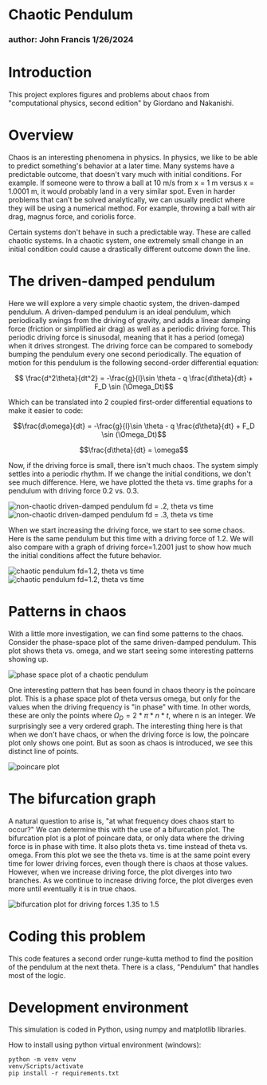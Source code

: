 # Chaotic Pendulum
### author: John Francis 1/26/2024

# Introduction
This project explores figures and problems about chaos from "computational physics, second edition" by Giordano and Nakanishi.

# Overview
Chaos is an interesting phenomena in physics. In physics, we like to be able to predict something's behavior at a later time. Many systems have a predictable outcome, that doesn't vary much with initial conditions. For example. If someone were to throw a ball at 10 m/s from x = 1 m versus x = 1.0001 m, it would probably land in a very similar spot. Even in harder problems that can't be solved analytically, we can usually predict where they will be using a numerical method. For example, throwing a ball with air drag, magnus force, and coriolis force. 

Certain systems don't behave in such a predictable way. These are called chaotic systems. In a chaotic system, one extremely small change in an initial condition could cause a drastically different outcome down the line. 

# The driven-damped pendulum

Here we will explore a very simple chaotic system, the driven-damped pendulum. A driven-damped pendulum is an ideal pendulum, which periodically swings from the driving of gravity, and adds a linear damping force (friction or simplified air drag) as well as a periodic driving force. This periodic driving force is sinusodal, meaning that it has a period (omega) when it drives strongest. The driving force can be compared to somebody bumping the pendulum every one second periodically. The equation of motion for this pendulum is the following second-order differential equation:

$$ \frac{d^2\theta}{dt^2} = -\frac{g}{l}\sin \theta - q \frac{d\theta}{dt} + F_D \sin (\Omega_Dt)$$

Which can be translated into 2 coupled first-order differential equations to make it easier to code:

$$\frac{d\omega}{dt} = -\frac{g}{l}\sin \theta - q \frac{d\theta}{dt} + F_D \sin (\Omega_Dt)$$

$$\frac{d\theta}{dt} = \omega$$

Now, if the driving force is small, there isn't much chaos. The system simply settles into a periodic rhythm. If we change the initial conditions, we don't see much difference. Here, we have plotted the theta vs. time graphs for a pendulum with driving force 0.2 vs. 0.3.

![non-chaotic driven-damped pendulum fd = .2, theta vs time](outputs/fig_3_5.png)
![non-chaotic driven-damped pendulum fd = .3, theta vs time](outputs/fig_3_5_modified.png)

When we start increasing the driving force, we start to see some chaos. Here is the same pendulum but this time with a driving force of 1.2. We will also compare with a graph of driving force=1.2001 just to show how much the initial conditions affect the future behavior. 

![chaotic pendulum fd=1.2, theta vs time](outputs/fig_3_6.png)
![chaotic pendulum fd=1.2, theta vs time](outputs/fig_3_6_modified.png)

# Patterns in chaos

With a little more investigation, we can find some patterns to the chaos. Consider the phase-space plot of the same driven-damped pendulum. This plot shows theta vs. omega, and we start seeing some interesting patterns showing up.

![phase space plot of a chaotic pendulum](outputs/fig_3_8.png)

One interesting pattern that has been found in chaos theory is the poincare plot. This is a phase space plot of theta versus omega, but only for the values when the driving frequency is "in phase" with time. In other words, these are only the points where $\Omega_D = 2*\pi*n*t$, where n is an integer. We surprisingly see a very ordered graph. The interesting thing here is that when we don't have chaos, or when the driving force is low, the poincare plot only shows one point. But as soon as chaos is introduced, we see this distinct line of points. 

![poincare plot](outputs/poincare.png)

# The bifurcation graph
A natural question to arise is, "at what frequency does chaos start to occur?" We can determine this with the use of a bifurcation plot. The bifurcation plot is a plot of poincare data, or only data where the driving force is in phase with time. It also plots theta vs. time instead of theta vs. omega. From this plot we see the theta vs. time is at the same point every time for lower driving forces, even though there is chaos at those values. However, when we increase driving force, the plot diverges into two branches. As we continue to increase driving force, the plot diverges even more until eventually it is in true chaos. 

![bifurcation plot for driving forces 1.35 to 1.5](outputs/bifurcation.png)

# Coding this problem

This code features a second order runge-kutta method to find the position of the pendulum at the next theta. There is a class, "Pendulum" that handles most of the logic. 

# Development environment

This simulation is coded in Python, using numpy and matplotlib libraries.

How to install using python virtual environment (windows):

```
python -m venv venv
venv/Scripts/activate
pip install -r requirements.txt
```
